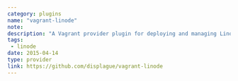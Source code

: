 ```yaml
---
category: plugins
name: "vagrant-linode"
note: 
description: "A Vagrant provider plugin for deploying and managing Linodes"
tags:
 - linode
date: 2015-04-14
type: provider
link: https://github.com/displague/vagrant-linode
---
```

